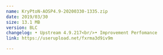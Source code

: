 ```yaml
---
name: KryPtoN-AOSP4.9-20200330-1335.zip
date: 2019/03/30
size: 13.1 MB
version: BLC
changelog: • Upstream 4.9.217<br/>• Improvement Perfomance
link: https://userupload.net/fxrma3d9iv9m

---
```

